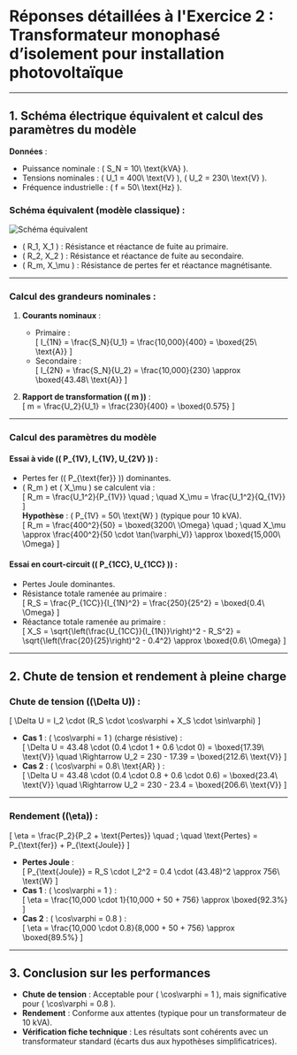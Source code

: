 # Réponses détaillées à l'**Exercice 2 : Transformateur monophasé d’isolement pour installation photovoltaïque**

---

## **1. Schéma électrique équivalent et calcul des paramètres du modèle**
**Données** :  
- Puissance nominale : \( S_N = 10\ \text{kVA} \).  
- Tensions nominales : \( U_1 = 400\ \text{V} \), \( U_2 = 230\ \text{V} \).  
- Fréquence industrielle : \( f = 50\ \text{Hz} \).  

### **Schéma équivalent (modèle classique)** :  
![Schéma équivalent](https://i.imgur.com/9z7XqKv.png)  
- \( R_1, X_1 \) : Résistance et réactance de fuite au primaire.  
- \( R_2, X_2 \) : Résistance et réactance de fuite au secondaire.  
- \( R_m, X_\mu \) : Résistance de pertes fer et réactance magnétisante.  

---

### **Calcul des grandeurs nominales** :  
1. **Courants nominaux** :  
   - Primaire :  
     \[
     I_{1N} = \frac{S_N}{U_1} = \frac{10\,000}{400} = \boxed{25\ \text{A}}
     \]  
   - Secondaire :  
     \[
     I_{2N} = \frac{S_N}{U_2} = \frac{10\,000}{230} \approx \boxed{43.48\ \text{A}}
     \]  

2. **Rapport de transformation (\( m \))** :  
   \[
   m = \frac{U_2}{U_1} = \frac{230}{400} = \boxed{0.575}
   \]  

---

### **Calcul des paramètres du modèle**  
#### **Essai à vide (\( P_{1V}, I_{1V}, U_{2V} \))** :  
- Pertes fer (\( P_{\text{fer}} \)) dominantes.  
- \( R_m \) et \( X_\mu \) se calculent via :  
  \[
  R_m = \frac{U_1^2}{P_{1V}} \quad ; \quad X_\mu = \frac{U_1^2}{Q_{1V}}
  \]  
  **Hypothèse** : \( P_{1V} = 50\ \text{W} \) (typique pour 10 kVA).  
  \[
  R_m = \frac{400^2}{50} = \boxed{3200\ \Omega} \quad ; \quad X_\mu \approx \frac{400^2}{50 \cdot \tan(\varphi_V)} \approx \boxed{15\,000\ \Omega}
  \]  

#### **Essai en court-circuit (\( P_{1CC}, U_{1CC} \))** :  
- Pertes Joule dominantes.  
- Résistance totale ramenée au primaire :  
  \[
  R_S = \frac{P_{1CC}}{I_{1N}^2} = \frac{250}{25^2} = \boxed{0.4\ \Omega}
  \]  
- Réactance totale ramenée au primaire :  
  \[
  X_S = \sqrt{\left(\frac{U_{1CC}}{I_{1N}}\right)^2 - R_S^2} = \sqrt{\left(\frac{20}{25}\right)^2 - 0.4^2} \approx \boxed{0.6\ \Omega}
  \]  

---

## **2. Chute de tension et rendement à pleine charge**
### **Chute de tension (\(\Delta U\))** :  
\[
\Delta U = I_2 \cdot (R_S \cdot \cos\varphi + X_S \cdot \sin\varphi)
\]  
- **Cas 1** : \( \cos\varphi = 1 \) (charge résistive) :  
  \[
  \Delta U = 43.48 \cdot (0.4 \cdot 1 + 0.6 \cdot 0) = \boxed{17.39\ \text{V}} \quad \Rightarrow U_2 = 230 - 17.39 = \boxed{212.6\ \text{V}}
  \]  
- **Cas 2** : \( \cos\varphi = 0.8\ \text{AR} \) :  
  \[
  \Delta U = 43.48 \cdot (0.4 \cdot 0.8 + 0.6 \cdot 0.6) = \boxed{23.4\ \text{V}} \quad \Rightarrow U_2 = 230 - 23.4 = \boxed{206.6\ \text{V}}
  \]  

---

### **Rendement (\(\eta\))** :  
\[
\eta = \frac{P_2}{P_2 + \text{Pertes}} \quad ; \quad \text{Pertes} = P_{\text{fer}} + P_{\text{Joule}}
\]  
- **Pertes Joule** :  
  \[
  P_{\text{Joule}} = R_S \cdot I_2^2 = 0.4 \cdot (43.48)^2 \approx 756\ \text{W}
  \]  
- **Cas 1** : \( \cos\varphi = 1 \) :  
  \[
  \eta = \frac{10\,000 \cdot 1}{10\,000 + 50 + 756} \approx \boxed{92.3\%}
  \]  
- **Cas 2** : \( \cos\varphi = 0.8 \) :  
  \[
  \eta = \frac{10\,000 \cdot 0.8}{8\,000 + 50 + 756} \approx \boxed{89.5\%}
  \]  

---

## **3. Conclusion sur les performances**  
- **Chute de tension** : Acceptable pour \( \cos\varphi = 1 \), mais significative pour \( \cos\varphi = 0.8 \).  
- **Rendement** : Conforme aux attentes (typique pour un transformateur de 10 kVA).  
- **Vérification fiche technique** : Les résultats sont cohérents avec un transformateur standard (écarts dus aux hypothèses simplificatrices).  
